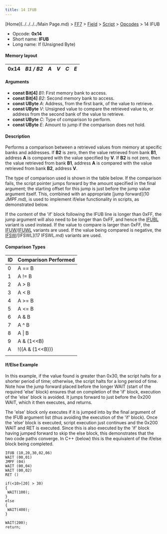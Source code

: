 ```yaml
---
title: 14 IFUB
---
```


[Home](../../../../Main Page.md) > [FF7](../../../../FF7.md) > [Field](../../../Field.md) > [Script](../../Script.md) > [Opcodes](../Opcodes.md) > 14 IFUB

-   Opcode: **0x14**
-   Short name: **IFUB**
-   Long name: If (Unsigned Byte)

#### Memory layout

| 0x14 | *B1 / B2* | *A* | *V* | *C* | *E* |
|------|-----------|-----|-----|-----|-----|

#### Arguments

-   **const Bit\[4\]** *B1*: First memory bank to access.
-   **const Bit\[4\]** *B2*: Second memory bank to access.
-   **const UByte** *A*: Address, from the first bank, of the value to retrieve.
-   **const UByte** *V*: Unsigned value to compare the retrieved value to, or address from the second bank of the value to retrieve.
-   **const UByte** *C*: Type of comparison to perform.
-   **const UByte** *E*: Amount to jump if the comparison does not hold.

#### Description

Performs a comparison between a retrieved values from memory at specific banks and addresses. If **B2** is zero, then the value retrieved from bank **B1**, address **A** is compared with the value specified by **V**. If **B2** is not zero, then the value retrieved from bank **B1**, address **A** is compared with the value retrieved from bank **B2**, address **V**.

The type of comparison used is shown in the table below. If the comparison fails, the script pointer jumps forward by the amount specified in the final argument; the starting offset for this jump is just before the jump value argument itself. This, combined with an appropriate [jump forward](10 JMPF.md), is used to implement if/else functionality in scripts, as demonstrated below.

If the content of the 'if' block following the IFUB line is longer than 0xFF, the jump argument will also need to be longer than 0xFF, and hence the [IFUBL](FF7/Field/Script/Opcodes/15_IFUBL "wikilink") variant is used instead. If the value to compare is larger than 0xFF, the [IFUW](FF7/Field/Script/Opcodes/18_IFUW "wikilink")/[IFUWL](FF7/Field/Script/Opcodes/19_IFUWL "wikilink") variants are used. If the value being compared is negative, the [IFSW](FF7/Field/Script/Opcodes/16_IFSW "wikilink")/[IFSWL](17 IFSWL.md) variants are used.

#### Comparison Types

| ID  | Comparison Performed  |
|-----|-----------------------|
| 0   | A == B                |
| 1   | A != B                |
| 2   | A &gt; B              |
| 3   | A &lt; B              |
| 4   | A &gt;= B             |
| 5   | A &lt;= B             |
| 6   | A & B                 |
| 7   | A ^ B                 |
| 8   | A \| B                |
| 9   | A & (1&lt;&lt;B)      |
| A   | !((A & (1&lt;&lt;B))) |
|     |                       |

#### If/Else Example

In this example, if the value found is greater than 0x30, the script halts for a shorter period of time; otherwise, the script halts for a long period of time. Note how the jump forward placed before the longer WAIT (start of the required 'else' block) ensures that on completion of the 'if' block, execution of the 'else' block is avoided. It jumps forward to just before the 0x200 WAIT, which it then executes, and returns.

The 'else' block only executes if it is jumped into by the final argument of the IFUB argument list (thus avoiding the execution of the 'if' block). Once the 'else' block is executed, script execution just continues and the 0x200 WAIT and RET is executed. Since this is also executed by the 'if' block having jumped forward to skip the else block, this demonstrates that the two code paths converge. In C++ (below) this is the equivalent of the if/else block being completed.

    IFUB (10,20,30,02,06)
    WAIT (00,01)
    JMPF (04)
    WAIT (00,04)
    WAIT (00,02)
    RET ()

<cpp>

`if(<10>[20] > 30)`  
`{`  
` WAIT(100);`  
`}`  
`else`  
`{`  
` WAIT(400);`  
`}`

`WAIT(200);`  
`return;`

</cpp>
